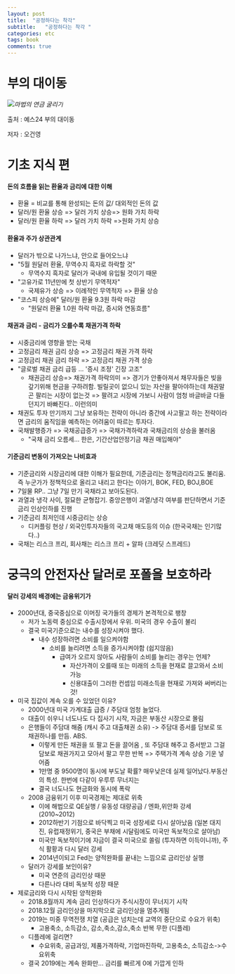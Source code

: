 ```yaml
---
layout: post
title:  "공정하다는 착각"
subtitle:   "공정하다는 착각 "
categories: etc 
tags: book
comments: true
---
```

# 부의 대이동
*![마법의 연금 굴리기](http://image.yes24.com/goods/91165853/800x0)*

출처 : 예스24 부의 대이동

저자 : 오건영

# 기초 지식 편 

#### 돈의 흐름을 읽는 환율과 금리에 대한 이해

- 환율 = 비교를 통해 완성되는 돈의 값/ 대외적인 돈의 값
- 달러/원 환율 상승 => 달러 가치 상승=> 원화 가치 하락
- 달러/원 환율 하락 => 달러 가치 하락 =>원화 가치 상승

#### 환율과 주가 상관관계

- 달러가 밖으로 나가느냐, 안으로 들어오느냐
- "5월 원달러 환율, 무역수지 흑자로 하락할 것"
  - 무역수지 흑자로 달러가 국내에 유입될 것이기 때문
- "고유가로 11년만에 첫 상반기 무역적자"
  - 국제유가 상승 => 이례적인 무역적자 => 환율 상승
- "코스피 상승에" 달러/원 환율 9.3원 하락 마감
  - "원달러 환율 1.0원 하락 마감, 증시와 연동흐름" 

#### 채권과 금리 - 금리가 오를수록 채권가격 하락

- 시중금리에 영향을 받는 국채
- 고정금리 채권 금리 상승  => 고정금리 채권 가격 하락
- 고정금리 채권 금리 하락 => 고정금리 채권 가격 상승
- "글로벌 채권 금리 급등 ... '증시 조정' 긴장 고조"
  - 채권금리 상승=> 채권가격 하락의미 => 경기가 안좋아져서 채무자들은 빚을 갚기위해 현금을 구하려함. 빌릴곳이 없으니 있는 자산을 팔아야하는데 채권말곤 팔리는 시장이 없는것 => 팔려고 시장에 가보니 사람이 엄청 바글바글 다들 던지기 바빠진다.. 이런의미
- 채권도 투자 만기까지 그냥 보유하는 전략이 아니라 중간에 사고팔고 하는 전략이라면 금리의 움직임을 예측하는 어려움이 따르는 투자다.
- 국채발행증가 => 국채공급증가 => 국채가격하락과 국채금리의 상승을 불러옴
  - "국채 금리 오름세... 한은, 기간산업안정기금 채권 매입해야"

#### 기준금리 변동이 가져오는 나비효과

- 기준금리와 시장금리에 대한 이해가 필요한데, 기준금리는 정책금리라고도 불리움. 즉 누군가가 정책적으로 올리고 내리고 한다는 이야기, BOK, FED, BOJ,BOE
- 7일물 RP.. 그냥 7일 만기 국채라고 보아도된다.
- 과열과 냉각 사이, 절묘한 균형잡기. 중앙은행이 과열/냉각 여부를 판단하면서 기준금리 인상인하를 진행
- 기준금리 최저인데 시중금리는 상승
  - 디커플링 현상 / 외국인투자자들의 국고채 매도등의 이슈 (한국국채는 인기많다..)
- 국채는 리스크 프리, 회사채는 리스크 프리 + 알파 (크레딧 스프레드)

# 궁극의 안전자산 달러로 포폴을 보호하라

#### 달러 강세의 배경에는 금융위기가

- 2000년대, 중국중심으로 이머징 국가들의 경제가 본격적으로 팽창
  - 저가 노동력 중심으로 수출시장에서 우위. 미국의 경우 수출이 불리
  - 결국 미국기준으로는 내수를 성장시켜야 했다.
    - 내수 성장하려면 소비를 일으켜야함
      - 소비를 늘리려면 소득을 증가시켜야함 (쉽지않음)
        - 급여가 오르지 않아도 사람들이 소비를 늘리는 경우는 언제? 
          - 자산가격이 오를때 또는 미래의 소득을 현재로 끌고와서 소비가능
          - 신용대출이 그러한 컨셉임 미래소득을 현재로 가져와 써버리는것!
- 미국 집값이 계속 오를 수 있었던 이유?
  - 2000년대 미국 가계대출 급증 / 주담대 엄청 늘었다.
  - 대출이 쉬우니 너도나도 다 집사기 시작, 자금은 부동산 시장으로 몰림
  - 은행들이 주담대 해줌 (캐시 주고 대출채권 소유) -> 주담대 증서를 담보로 또 채권하나를 만듬. ABS. 
    - 이렇게 만든 채권을 또 팔고 돈을 끌어옴 , 또 주담대 해주고 증서받고 그걸 담보로 채권가지고 모아서 팔고 무한 반복 => 주택가격 계속 상승 기운 넣어줌
    - 1만명 중 9500명이 동시에 부도날 확률? 매우낮은데 실제 일어났다.부동산의 특성. 한번에 다같이 우루루 무너지는
    - 결국 너도나도 현금화와 동시에 폭락
  - 2008 금융위기 이후 미국경제는 제대로 위축
    - 이에 해법으로 QE실행 / 유동성 대량공급 / 엔화,위안화 강세 (2010~2012)
    - 2012하반기 기점으로 바닥찍고 미국 성장세로 다시 살아났음 (일본 대지진, 유럽재정위기, 중국은 부채에 시달림에도 미국만 독보적으로 살아남)
    - 미국만 독보적이기에 자금이 결국 미국으로 쏠림 (투자하면 이득이니까), 주식 활황과 다시 달러 강세
    - 2014년이되고 Fed는 양적완화를 끝내는 느낌으로 금리인상 실행
  - 달러가 강세를 보인이유?
    - 미국 연준의 금리인상 때문
    - 다른나라 대비 독보적 성장 때문
- 제로금리와 다시 시작된 양적완화
  - 2018.8월까지 계속 금리 인상하다가 주식시장이 무너지기 시작
  - 2018.12월 금리인상을 마지막으로 금리인상을 멈추게됨
  - 2019는 미중 무역전쟁 치열 (공급은 넘치는데 교역의 중단으로 수요가 위축)
    - 고용축소, 소득감소, 감소,축소,감소,축소 반복 무한 (디플레)
  - 디플레에 걸리면?
    - 수요위축, 공급과잉, 제품가격하락, 기업마진하락, 고용축소, 소득감소->수요위축
  - 결국 2019에는 계속 완화만... 금리를 빠르게 0에 가깝게 인하